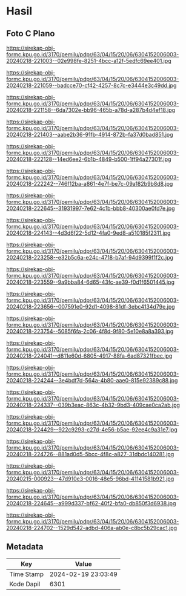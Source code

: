 # Hasil

## Foto C Plano

https://sirekap-obj-formc.kpu.go.id/3170/pemilu/pdpr/63/04/15/20/06/6304152006003-20240218-221003--02e998fe-8251-4bcc-a12f-5edfc69ee401.jpg

https://sirekap-obj-formc.kpu.go.id/3170/pemilu/pdpr/63/04/15/20/06/6304152006003-20240218-221059--badcce70-cf42-4257-8c7c-e3444e3c49dd.jpg

https://sirekap-obj-formc.kpu.go.id/3170/pemilu/pdpr/63/04/15/20/06/6304152006003-20240218-221158--6da7302e-bb96-465b-a78d-a287b4d4ef18.jpg

https://sirekap-obj-formc.kpu.go.id/3170/pemilu/pdpr/63/04/15/20/06/6304152006003-20240218-221403--aabe2b36-91fb-4914-872b-fa37d0bad851.jpg

https://sirekap-obj-formc.kpu.go.id/3170/pemilu/pdpr/63/04/15/20/06/6304152006003-20240218-222128--14ed6ee2-6b1b-4849-b500-1ff94a27301f.jpg

https://sirekap-obj-formc.kpu.go.id/3170/pemilu/pdpr/63/04/15/20/06/6304152006003-20240218-222242--746f12ba-a861-4e7f-be7c-09a182b9b8d8.jpg

https://sirekap-obj-formc.kpu.go.id/3170/pemilu/pdpr/63/04/15/20/06/6304152006003-20240218-222645--31931997-7e62-4c1b-bbb8-40300ae0fd7e.jpg

https://sirekap-obj-formc.kpu.go.id/3170/pemilu/pdpr/63/04/15/20/06/6304152006003-20240218-224143--4d3d6f22-5d12-4fa0-9ed8-a510185f2311.jpg

https://sirekap-obj-formc.kpu.go.id/3170/pemilu/pdpr/63/04/15/20/06/6304152006003-20240218-223258--e32b5c6a-e24c-4718-b7af-94d9399f1f2c.jpg

https://sirekap-obj-formc.kpu.go.id/3170/pemilu/pdpr/63/04/15/20/06/6304152006003-20240218-223559--9a9bba84-6d65-43fc-ae39-f0d1f6501445.jpg

https://sirekap-obj-formc.kpu.go.id/3170/pemilu/pdpr/63/04/15/20/06/6304152006003-20240218-223656--007591e0-92d1-4098-81df-3ebc4134d79e.jpg

https://sirekap-obj-formc.kpu.go.id/3170/pemilu/pdpr/63/04/15/20/06/6304152006003-20240218-223754--5085f6fa-2c06-4f8d-9f80-5e10e8a8a393.jpg

https://sirekap-obj-formc.kpu.go.id/3170/pemilu/pdpr/63/04/15/20/06/6304152006003-20240218-224041--d811e60d-6805-4917-88fa-6ad87321fbec.jpg

https://sirekap-obj-formc.kpu.go.id/3170/pemilu/pdpr/63/04/15/20/06/6304152006003-20240218-224244--3e4bdf7d-564a-4b80-aae0-815e92389c88.jpg

https://sirekap-obj-formc.kpu.go.id/3170/pemilu/pdpr/63/04/15/20/06/6304152006003-20240218-224337--039b3eac-863c-4b32-9bd3-409cae0ca2ab.jpg

https://sirekap-obj-formc.kpu.go.id/3170/pemilu/pdpr/63/04/15/20/06/6304152006003-20240218-224429--922c9293-c27d-4e56-b5ae-92ee4c9a31e7.jpg

https://sirekap-obj-formc.kpu.go.id/3170/pemilu/pdpr/63/04/15/20/06/6304152006003-20240218-224726--881ad0d5-5bcc-4f8c-a827-31dbdc140281.jpg

https://sirekap-obj-formc.kpu.go.id/3170/pemilu/pdpr/63/04/15/20/06/6304152006003-20240215-000923--47d910e3-0016-48e5-96bd-41141581b921.jpg

https://sirekap-obj-formc.kpu.go.id/3170/pemilu/pdpr/63/04/15/20/06/6304152006003-20240218-224645--a999d337-bf62-40f2-bfa0-db850f3d6938.jpg

https://sirekap-obj-formc.kpu.go.id/3170/pemilu/pdpr/63/04/15/20/06/6304152006003-20240218-224702--1529d542-adbd-406a-ab0e-c8bc5b29cac1.jpg


## Metadata

| Key        | Value               |
| ---------- | ------------------- |
| Time Stamp | 2024-02-19 23:03:49 |
| Kode Dapil | 6301                |



